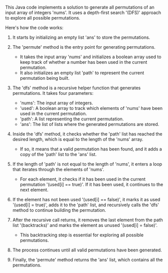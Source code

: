 ​This Java code implements a solution to generate all permutations of an input array of integers 'nums'. It uses a depth-first search '(DFS)' approach to explore 
all possible permutations. 

Here's how the code works:

1. It starts by initializing an empty list 'ans' to store the permutations.

2. The 'permute' method is the entry point for generating permutations.
   - It takes the input array 'nums' and initializes a boolean array used to keep track of whether a number has been used in the current permutation.
   - It also initializes an empty list 'path' to represent the current permutation being built.

3. The 'dfs' method is a recursive helper function that generates permutations. It takes four parameters:
   - 'nums': The input array of integers.
   - 'used': A boolean array to track which elements of 'nums' have been used in the current permutation.
   - 'path': A list representing the current permutation.
   - 'ans': The list of lists where the generated permutations are stored.

4. Inside the 'dfs' method, it checks whether the 'path' list has reached the desired length, which is equal to the length of the 'nums' array.
   - If so, it means that a valid permutation has been found, and it adds a copy of the 'path' list to the 'ans' list.

5. If the length of 'path' is not equal to the length of 'nums', it enters a loop that iterates through the elements of 'nums'.
   - For each element, it checks if it has been used in the current permutation '(used[i] == true)'. If it has been used, it continues to the next element.

6. If the element has not been used '(used[i] == false)', it marks it as used '(used[i] = true)', adds it to the 'path' list, and recursively calls the 'dfs' 
   method to continue building the permutation.

7. After the recursive call returns, it removes the last element from the path list '(backtracks)' and marks the element as unused '(used[i] = false)'.
   - This backtracking step is essential for exploring all possible permutations.

8. The process continues until all valid permutations have been generated.

9. Finally, the 'permute' method returns the 'ans' list, which contains all the permutations.
